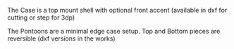 The Case is a top mount shell with optional front accent (available in dxf for cutting or step for 3dp)  
  
The Pontoons are a minimal edge case setup. Top and Bottom pieces are reversible (dxf versions in the works)
